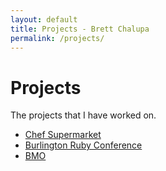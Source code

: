 ```yaml
---
layout: default
title: Projects - Brett Chalupa
permalink: /projects/
---
```


# Projects

The projects that I have worked on.

- [Chef Supermarket](https://supermarket.getchef.com)
- [Burlington Ruby Conference](http://burlingtonrubyconference.com)
- [BMO](/bmo)
